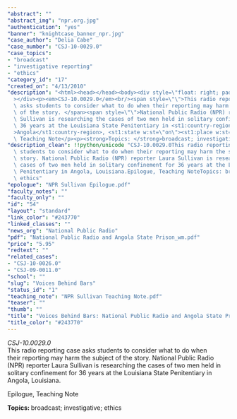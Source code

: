 ```yaml
---
"abstract": ""
"abstract_img": "npr.org.jpg"
"authentication": "yes"
"banner": "knightcase_banner_npr.jpg"
"case_author": "Delia Cabe"
"case_number": "CSJ-10-0029.0"
"case_topics":
- "broadcast"
- "investigative reporting"
- "ethics"
"category_id": "17"
"created_on": "4/13/2010"
"description": "<html><head></head><body><div style=\"float: right; padding: 10px;\"\
  ></div><p><em>CSJ-10.0029.0</em><br/><span style=\"\">This radio reporting case\
  \ asks students to consider what to do when their reporting may harm the subject\
  \ of the story. </span><span style=\"\">National Public Radio (NPR) reporter Laura\
  \ Sullivan is researching the cases of two men held in solitary confinement for\
  \ 36 years at the Louisiana State Penitentiary in <st1:country-region w:st=\"on\"\
  >Angola</st1:country-region>, <st1:state w:st=\"on\"><st1:place w:st=\"on\">Louisiana</st1:place></st1:state>.</span></p><p>Epilogue,\
  \ Teaching Note</p><p><strong>Topics: </strong>broadcast; investigative; ethics</p></body></html>"
"description_clean": !!python/unicode "CSJ-10.0029.0This radio reporting case asks\
  \ students to consider what to do when their reporting may harm the subject of the\
  \ story. National Public Radio (NPR) reporter Laura Sullivan is researching the\
  \ cases of two men held in solitary confinement for 36 years at the Louisiana State\
  \ Penitentiary in Angola, Louisiana.Epilogue, Teaching NoteTopics: broadcast; investigative;\
  \ ethics"
"epologue": "NPR Sullivan Epilogue.pdf"
"faculty_notes": ""
"faculty_only": ""
"id": "54"
"layout": "standard"
"link_color": "#243770"
"linked_classes": ""
"news_org": "National Public Radio"
"pdf": "National Public Radio and Angola State Prison_wm.pdf"
"price": "5.95"
"redtext": ""
"related_cases":
- "CSJ-10-0026.0"
- "CSJ-09-0011.0"
"school": ""
"slug": "Voices Behind Bars"
"status_id": "1"
"teaching_note": "NPR Sullivan Teaching Note.pdf"
"teaser": ""
"thumb": ""
"title": "Voices Behind Bars: National Public Radio and Angola State Prison"
"title_color": "#243770"
---
```

<html><head></head><body><div style="float: right; padding: 10px;"></div><p><em>CSJ-10.0029.0</em><br/><span style="">This radio reporting case asks students to consider what to do when their reporting may harm the subject of the story. </span><span style="">National Public Radio (NPR) reporter Laura Sullivan is researching the cases of two men held in solitary confinement for 36 years at the Louisiana State Penitentiary in <st1:country-region w:st="on">Angola</st1:country-region>, <st1:state w:st="on"><st1:place w:st="on">Louisiana</st1:place></st1:state>.</span></p><p>Epilogue, Teaching Note</p><p><strong>Topics: </strong>broadcast; investigative; ethics</p></body></html>
